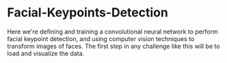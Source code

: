 # Facial-Keypoints-Detection

Here we're defining and training a convolutional neural network to perform facial keypoint detection, and using computer vision techniques to transform images of faces. The first step in any challenge like this will be to load and visualize the data.
